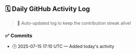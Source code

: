 ## 🗓️ Daily GitHub Activity Log

> 🤖 Auto-updated log to keep the contribution streak alive!

### ✅ Commits

- 🕒 2025-07-15 17:10 UTC — Added today's activity

